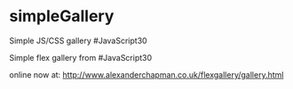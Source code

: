 # simpleGallery
Simple JS/CSS gallery #JavaScript30


Simple flex gallery from #JavaScript30

online now at: http://www.alexanderchapman.co.uk/flexgallery/gallery.html
